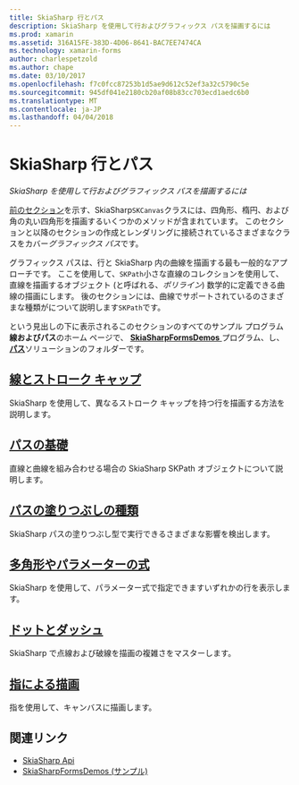 ```yaml
---
title: SkiaSharp 行とパス
description: SkiaSharp を使用して行およびグラフィックス パスを描画するには
ms.prod: xamarin
ms.assetid: 316A15FE-383D-4D06-8641-BAC7EE7474CA
ms.technology: xamarin-forms
author: charlespetzold
ms.author: chape
ms.date: 03/10/2017
ms.openlocfilehash: f7c0fcc87253b1d5ae9d612c52ef3a32c5790c5e
ms.sourcegitcommit: 945df041e2180cb20af08b83cc703ecd1aedc6b0
ms.translationtype: MT
ms.contentlocale: ja-JP
ms.lasthandoff: 04/04/2018
---
```

# <a name="skiasharp-lines-and-paths"></a>SkiaSharp 行とパス

_SkiaSharp を使用して行およびグラフィックス パスを描画するには_

[前のセクション](~/xamarin-forms/user-interface/graphics/skiasharp/basics/index.md)を示す、SkiaSharp`SKCanvas`クラスには、四角形、楕円、および角の丸い四角形を描画するいくつかのメソッドが含まれています。 このセクションと以降のセクションの作成とレンダリングに接続されているさまざまなクラスをカバー*グラフィックス パス*です。

グラフィックス パスは、行と SkiaSharp 内の曲線を描画する最も一般的なアプローチです。 ここを使用して、`SKPath`小さな直線のコレクションを使用して、直線を描画するオブジェクト (と呼ばれる、*ポリライン*) 数学的に定義できる曲線の描画にします。 後のセクションには、曲線でサポートされているのさまざまな種類がについて説明します`SKPath`です。

という見出しの下に表示されるこのセクションのすべてのサンプル プログラム**線およびパス**のホーム ページで、 [ **SkiaSharpFormsDemos** ](https://developer.xamarin.com/samples/xamarin-forms/SkiaSharpForms/Demos/)プログラム、し、 [**パス**](https://github.com/xamarin/xamarin-forms-samples/tree/master/SkiaSharpForms/SkiaSharpFormsDemos/SkiaSharpFormsDemos/SkiaSharpFormsDemos/Paths)ソリューションのフォルダーです。

## <a name="lines-and-stroke-capslinesmd"></a>[線とストローク キャップ](lines.md)

SkiaSharp を使用して、異なるストローク キャップを持つ行を描画する方法を説明します。

## <a name="path-basicspathsmd"></a>[パスの基礎](paths.md)

直線と曲線を組み合わせる場合の SkiaSharp SKPath オブジェクトについて説明します。

## <a name="the-path-fill-typesfill-typesmd"></a>[パスの塗りつぶしの種類](fill-types.md)

SkiaSharp パスの塗りつぶし型で実行できるさまざまな影響を検出します。

## <a name="polylines-and-parametric-equationspolylinesmd"></a>[多角形やパラメーターの式](polylines.md)

SkiaSharp を使用して、パラメーター式で指定できますいずれかの行を表示します。

## <a name="dots-and-dashesdotsmd"></a>[ドットとダッシュ](dots.md)

SkiaSharp で点線および破線を描画の複雑さをマスターします。

## <a name="finger-paintingfinger-paintmd"></a>[指による描画](finger-paint.md)

指を使用して、キャンバスに描画します。


## <a name="related-links"></a>関連リンク

- [SkiaSharp Api](https://developer.xamarin.com/api/root/SkiaSharp/)
- [SkiaSharpFormsDemos (サンプル)](https://developer.xamarin.com/samples/xamarin-forms/SkiaSharpForms/Demos/)
